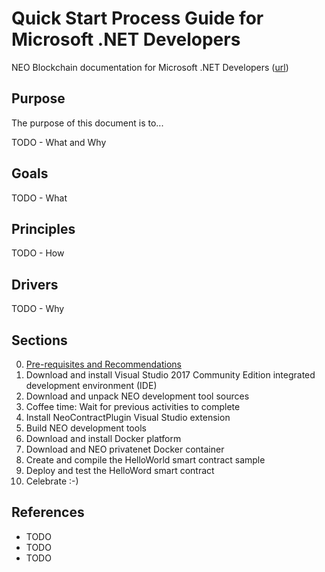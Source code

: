 # Quick Start Process Guide for Microsoft .NET Developers

NEO Blockchain documentation for Microsoft .NET Developers ([url](https://github.com/mwherman2000/neo-windocs/tree/master/windocs/quickstart-csharp))

## Purpose

The purpose of this document is to...

TODO - What and Why

## Goals

TODO - What

## Principles

TODO - How

## Drivers

TODO - Why

## Sections

0. [Pre-requisites and Recommendations](./0-prerequisites.md)
1. Download and install Visual Studio 2017 Community Edition integrated development environment (IDE)
2. Download and unpack NEO development tool sources
3. Coffee time: Wait for previous activities to complete
4. Install NeoContractPlugin Visual Studio extension
5. Build NEO development tools
6. Download and install Docker platform
7. Download and NEO privatenet Docker container
8. Create and compile the HelloWorld smart contract sample
9. Deploy and test the HelloWord smart contract
10. Celebrate :-)

## References

* TODO
* TODO
* TODO
